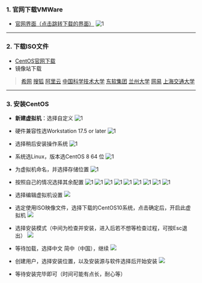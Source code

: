 ### 1. 官网下载VMWare
- [官网界面（点击跳转下载的界面）](https://www.vmware.com/products/desktop-hypervisor/workstation-and-fusion)
![1](虚拟机/centOS10/assets/CentOS安装步骤/file-20250623180622518.png)

___
### 2. 下载ISO文件
- [CentOS官网下载](https://www.centos.org/) 
- 镜像站下载
>[希网](http://mirrors.cn99.com/centos)
>[搜狐](http://mirrors.sohu.com/centos)
>[阿里云](http://mirrors.aliyun.com/centos)
>[中国科学技术大学](http://centos.ustc.edu.cn/centos)
>[东软集团](http://mirrors.neusoft.edu.cn/centos)
>[兰州大学](http://mirror.lzu.edu.cn/centos)
>[网易](http://mirrors.163.com/centos)
>[上海交通大学](http://ftp.sjtu.edu.cn/centos)

___
### 3. 安装CentOS
- **新建虚拟机**：选择自定义
![1](虚拟机/centOS10/assets/CentOS安装步骤/file-20250623181039554.png)

- 硬件兼容性选Workstation 17.5 or later
![1](虚拟机/centOS10/assets/CentOS安装步骤/file-20250623181115988.png)


- 选择稍后安装操作系统
 ![1](虚拟机/centOS10/assets/CentOS安装步骤/file-20250623181312978.png)


- 系统选Linux，版本选CentOS 8 64 位
![1](虚拟机/centOS10/assets/CentOS安装步骤/file-20250623181430433.png)



- 为虚拟机命名，并选择存储位置
![1](虚拟机/centOS10/assets/CentOS安装步骤/file-20250623181731484.png)


- 按照自己的情况选择其余配置
![1](虚拟机/centOS10/assets/CentOS安装步骤/file-20250623181818857.png)
![1](虚拟机/centOS10/assets/CentOS安装步骤/file-20250623181957842.png)
![1](虚拟机/centOS10/assets/CentOS安装步骤/file-20250623182032844.png)
![1](虚拟机/centOS10/assets/CentOS安装步骤/file-20250623182143448.png)
![1](虚拟机/centOS10/assets/CentOS安装步骤/file-20250623182157695.png)
![1](虚拟机/centOS10/assets/CentOS安装步骤/file-20250623182213890.png)
![1](虚拟机/centOS10/assets/CentOS安装步骤/file-20250623182228166.png)
![1](虚拟机/centOS10/assets/CentOS安装步骤/file-20250623182304336.png)
![1](虚拟机/centOS10/assets/CentOS安装步骤/file-20250623182332206.png)


- 选择编辑虚拟机设置
  ![](虚拟机/centOS10/assets/CentOS安装步骤/file-20250623182421668.png)
- 选定使用ISO映像文件，选择下载的CentOS10系统，点击确定后，开启此虚拟机
![](虚拟机/centOS10/assets/CentOS安装步骤/file-20250623182505572.png)
- 选择安装模式（中间为检查并安装，进入后若不想等检查过程，可按Esc退出）
![](虚拟机/centOS10/assets/CentOS安装步骤/file-20250623182715842.png)
- 等待加载，选择中文 简中（中国），继续
  ![](虚拟机/centOS10/assets/CentOS安装步骤/file-20250623183243960.png)
- 创建用户，选择安装位置，以及安装源与软件选择后开始安装
  ![](虚拟机/centOS10/assets/CentOS安装步骤/file-20250623183425613.png)
- 等待安装完毕即可（时间可能有点长，耐心等）
